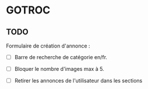 # GOTROC

## TODO
Formulaire de création d'annonce :
- [ ] Barre de recherche de catégorie en/fr.
- [ ] Bloquer le nombre d'images max à 5.

- [ ] Retirer les annonces de l'utilisateur dans les sections
